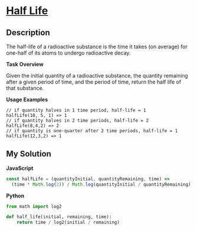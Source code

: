 # [Half Life](https://www.codewars.com/kata/59f33b86a01431d5ae000032)

## Description

The half-life of a radioactive substance is the time it takes (on average) for one-half of its atoms to undergo radioactive decay.

**Task Overview**

Given the initial quantity of a radioactive substance, the quantity remaining after a given period of time, and the period of time, return the half life of that substance.

**Usage Examples**

```
// if quantity halves in 1 time period, half-life = 1
halfLife(10, 5, 1) => 1
// if quantity halves in 2 time periods, half-life = 2
halfLife(8,4,2) => 2
// if quantity is one-quarter after 2 time periods, half-life = 1
halfLife(12,3,2) => 1
```

## My Solution

**JavaScript**

```js
const halfLife = (quantityInitial, quantityRemaining, time) =>
  (time * Math.log(2)) / Math.log(quantityInitial / quantityRemaining);
```

**Python**

```py
from math import log2

def half_life(initial, remaining, time):
    return time / log2(initial / remaining)
```
